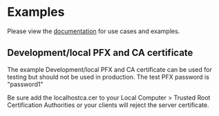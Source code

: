# Examples

Please view the [documentation](https://thycotic.github.io/rabbitmq-helper/) for use cases and examples.

## Development/local PFX and CA certificate

The example Development/local PFX and CA certificate can be used for testing but should not be used in production. The test PFX password is "password1"

Be sure add the localhostca.cer to your Local Computer > Trusted Root Certification Authorities or your clients will reject the server certificate.

